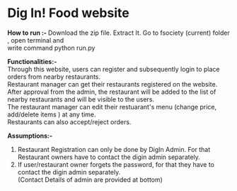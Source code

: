 # Dig In! Food website

<b>How to run :- </b>
Download the zip file.
Extract It.
Go to fsociety (current) folder , open terminal and <br> write command python run.py

<b>Functionalities:- </b> <br>
Through this website, users can register and subsequently login to place orders from nearby restaurants. <br>
Restaurant manager can get their restaurants registered on the website. <br> 
After approval from the admin, the restaurant will be added to the list of nearby restaurants and will be visible to the users. <br> The restaurant manager can edit their restuarant's menu (change price, add/delete items ) at any time. <br> Restaurants can also accept/reject orders. <br>

<b>Assumptions:- </b> <br>
1. Restaurant Registration can only be done by DigIn Admin. For that Restaurant owners have to contact the digin admin separately. <br>
2. If user/restaurant owner forgets the password, for that they have to contact the digin admin separately. <br>
(Contact Details of admin are provided at bottom) <br>



